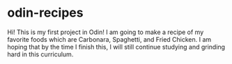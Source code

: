 # odin-recipes
Hi! This is my first project in Odin! I am going to make a recipe of my favorite foods which are Carbonara, Spaghetti, and Fried Chicken.
I am hoping that by the time I finish this, I will still continue studying and grinding hard in this curriculum.
